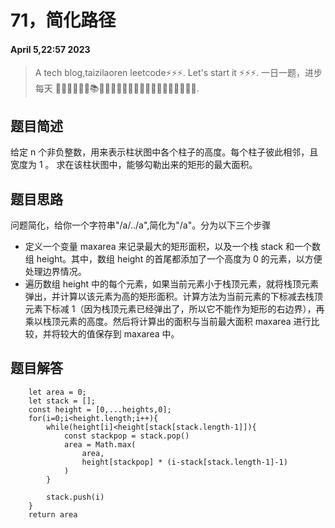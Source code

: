 # 71，简化路径
#### April 5,22:57 2023


> A tech blog,taizilaoren leetcode⚡⚡⚡.
> Let's start it ⚡⚡⚡.
> 一日一题，进步每天 📔📕📖📗📘📙📚📓📒📃📜📄🔖🍊🍋🍎🍑🍉🥦🌽🥙🤩😚🤗.

## 题目简述
给定 n 个非负整数，用来表示柱状图中各个柱子的高度。每个柱子彼此相邻，且宽度为 1 。
求在该柱状图中，能够勾勒出来的矩形的最大面积。
## 题目思路
问题简化，给你一个字符串"/a/../a",简化为"/a"。分为以下三个步骤
- 定义一个变量 maxarea 来记录最大的矩形面积，以及一个栈 stack 和一个数组 height。其中，数组 height 的首尾都添加了一个高度为 0 的元素，以方便处理边界情况。
- 遍历数组 height 中的每个元素，如果当前元素小于栈顶元素，就将栈顶元素弹出，并计算以该元素为高的矩形面积。计算方法为当前元素的下标减去栈顶元素下标减 1（因为栈顶元素已经弹出了，所以它不能作为矩形的右边界），再乘以栈顶元素的高度。然后将计算出的面积与当前最大面积 maxarea 进行比较，并将较大的值保存到 maxarea 中。
## 题目解答
```
    let area = 0;
    let stack = [];
    const height = [0,...heights,0];
    for(i=0;i<height.length;i++){
        while(height[i]<height[stack[stack.length-1]]){
            const stackpop = stack.pop()
            area = Math.max(
                area,
                height[stackpop] * (i-stack[stack.length-1]-1)
            )
        }

        stack.push(i)
    }
    return area
```